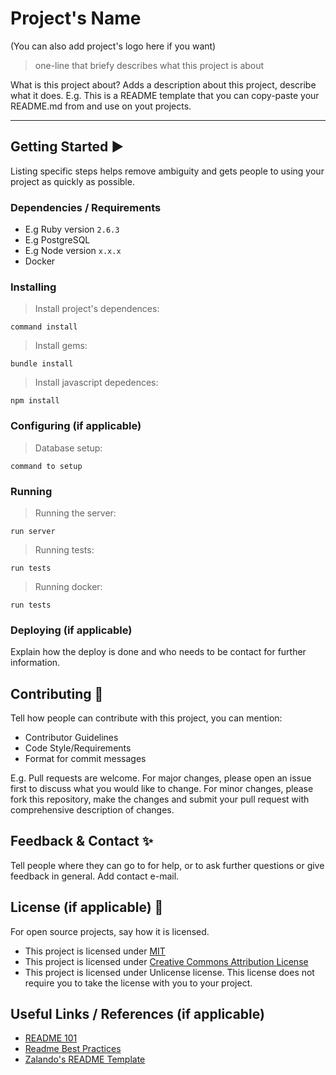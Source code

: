 # Project's Name

(You can also add project's logo here if you want)

> one-line that briefy describes what this project is about

What is this project about? Adds a description about this project, describe what it does.
E.g. This is a README template that you can copy-paste your README.md from and use on yout projects.

***

## Getting Started ▶️
Listing specific steps helps remove ambiguity and gets people to using your project as quickly as possible.

### Dependencies / Requirements
- E.g Ruby version `2.6.3`
- E.g PostgreSQL
- E.g Node version `x.x.x`
- Docker

### Installing 

> Install project's dependences:

	command install

> Install gems:

	bundle install

> Install javascript depedences:

	npm install

### Configuring (if applicable)

> Database setup:

	command to setup


### Running

> Running the server:

	run server

> Running tests:

	run tests

> Running docker:

	run tests


### Deploying (if applicable)
Explain how the deploy is done and who needs to be contact for further information.

## Contributing 🤝
Tell how people can contribute with this project, you can mention:
- Contributor Guidelines
- Code Style/Requirements
- Format for commit messages

E.g. Pull requests are welcome. For major changes, please open an issue first to discuss what you would like to change. For minor changes, please fork this repository, make the changes and submit your pull request with comprehensive description of changes.

## Feedback & Contact ✨
Tell people where they can go to for help, or to ask further questions or give feedback in general. Add contact e-mail.

## License (if applicable) 📝
For open source projects, say how it is licensed.
- This project is licensed under [MIT](https://choosealicense.com/licenses/mit/)
- This project is licensed under [Creative Commons Attribution License](https://creativecommons.org/licenses/by/2.0/)
- This project is licensed under Unlicense license. This license does not require you to take the license with you to your project.

## Useful Links / References (if applicable)
- [README 101](https://www.makeareadme.com)
- [Readme Best Practices](https://github.com/jehna/readme-best-practices#readme)
- [Zalando's README Template](https://github.com/zalando/zalando-howto-open-source/blob/master/READMEtemplate.md#readme)
